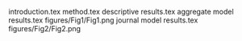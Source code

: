 introduction.tex
method.tex
descriptive results.tex
aggregate model results.tex
figures/Fig1/Fig1.png
journal model results.tex
figures/Fig2/Fig2.png
